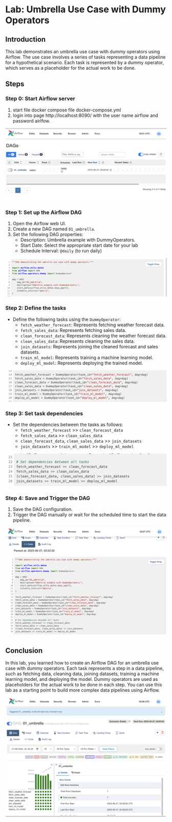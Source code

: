 # Lab: Umbrella Use Case with Dummy Operators

## Introduction

This lab demonstrates an umbrella use case with dummy operators using Airflow. The use case involves a series of tasks representing a data pipeline for a hypothetical scenario. Each task is represented by a dummy operator, which serves as a placeholder for the actual work to be done.

## Steps
### Step 0: Start Airflow server
1. start file docker compose file docker-compose.yml
2. login into page http://localhost:8090/ with the user name airflow and password airlfow.

![Alt text](./images/Step%200%3A%20Start%20Airflow%20server.png)

### Step 1: Set up the Airflow DAG

1. Open the Airflow web UI.
2. Create a new DAG named `01_umbrella`.
3. Set the following DAG properties:
   - Description: Umbrella example with DummyOperators.
   - Start Date: Select the appropriate start date for your lab
   - Schedule Interval: `@daily` (to run daily)

![Alt text](images/Step%201%3A%20Set%20up%20the%20Airflow%20DAG.png)

### Step 2: Define the tasks
- Define the following tasks using the `DummyOperator`:
   - `fetch_weather_forecast`: Represents fetching weather forecast data.
   - `fetch_sales_data`: Represents fetching sales data.
   - `clean_forecast_data`: Represents cleaning the weather forecast data.
   - `clean_sales_data`: Represents cleaning the sales data.
   - `join_datasets`: Represents joining the cleaned forecast and sales datasets.
   - `train_ml_model`: Represents training a machine learning model.
   - `deploy_ml_model`: Represents deploying the trained model.

![Alt text](images/Step%202%3A%20Define%20the%20tasks.png)

### Step 3: Set task dependencies

- Set the dependencies between the tasks as follows:
   - `fetch_weather_forecast` >> `clean_forecast_data`
   - `fetch_sales_data` >> `clean_sales_data`
   - `clean_forecast_data`, `clean_sales_data` >> `join_datasets`
   - `join_datasets` >> `train_ml_model` >> `deploy_ml_model`

![Alt text](images/Step%203%3A%20Set%20task%20dependencies.png)

### Step 4: Save and Trigger the DAG

1. Save the DAG configuration.
2. Trigger the DAG manually or wait for the scheduled time to start the data pipeline.

![Alt text](images/Step%204%3A%20Save%20and%20Trigger%20the%20DAG.png)

## Conclusion

In this lab, you learned how to create an Airflow DAG for an umbrella use case with dummy operators. Each task represents a step in a data pipeline, such as fetching data, cleaning data, joining datasets, training a machine learning model, and deploying the model. Dummy operators are used as placeholders for the actual work to be done in each step. You can use this lab as a starting point to build more complex data pipelines using Airflow.

![Alt text](images/Conclusion.png)

